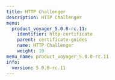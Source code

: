 ```yaml
---
title: HTTP Challenger
description: HTTP Challenger
menu:
  product_voyager_5.0.0-rc.11:
    identifier: http-certificate
    parent: certificate-guides
    name: HTTP Challenger
    weight: 10
menu_name: product_voyager_5.0.0-rc.11
info:
  version: 5.0.0-rc.11
---
```


